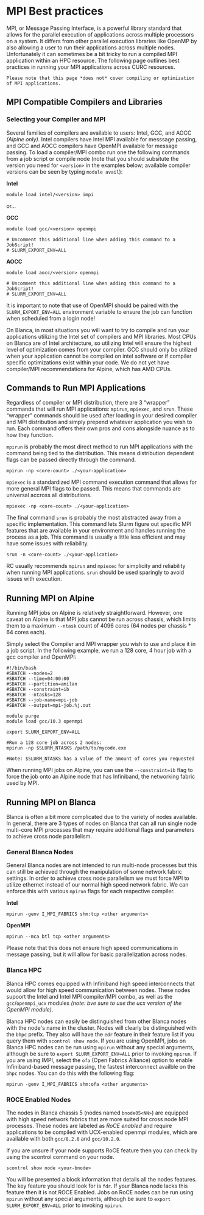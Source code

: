 # MPI Best practices
MPI, or Message Passing Interface, is a powerful library standard that allows for the parallel execution of applications across multiple processors on a system. It differs from other parallel execution libraries like OpenMP by also allowing a user to run their applications across multiple nodes. Unfortunately it can sometimes be a bit tricky to run a compiled MPI application within an HPC resource. The following page outlines best practices in running your MPI applications across CURC resources.  

```{attention}
Please note that this page *does not* cover compiling or optimization of MPI applications.  
```

## MPI Compatible Compilers and Libraries

### Selecting your Compiler and MPI

Several families of compilers are available to users: Intel, GCC, and AOCC _(Alpine only)_.  Intel compilers have Intel MPI available for messsage passing, and GCC and AOCC compilers have OpenMPI available for message passing. To load a compiler/MPI combo run one the following commands from a job script or compile node (note that you should subsitute the version you need for `<version>` in the examples below; available compiler versions can be seen by typing `module avail`):

**Intel**

```
module load intel/<version> impi
```
or...

**GCC**

```
module load gcc/<version> openmpi

# Uncomment this additional line when adding this command to a JobScript!
# SLURM_EXPORT_ENV=ALL
```

**AOCC**

```
module load aocc/<version> openmpi

# Uncomment this additional line when adding this command to a JobScript!
# SLURM_EXPORT_ENV=ALL
```

It is important to note that use of OpenMPI should be paired with the `SLURM_EXPORT_ENV=ALL` environment variable to ensure the job can function when scheduled from a login node!

On Blanca, in most situations you will want to try to compile and run your applications utilizing the Intel set of compilers and MPI libraries. Most CPUs on Blanca are of Intel architecture, so utilizing Intel will ensure the highest level of optimization comes from your compiler. GCC should only be utilized when your application cannot be compiled on intel software or if compiler specific optimizations exist within your code. We do not yet have compiler/MPI recommendations for Alpine, which has AMD CPUs. 

## Commands to Run MPI Applications
Regardless of compiler or MPI distribution, there are 3 “wrapper” commands that will run MPI applications: `mpirun`, `mpiexec`, and `srun`. These “wrapper” commands should be used after loading in your desired compiler and MPI distribution and simply prepend whatever application you wish to run. Each command offers their own pros and cons alongside nuance as to how they function.  

`mpirun` is probably the most direct method to run MPI applications with the command being tied to the distribution. This means distribution dependent flags can be passed directly through the command.  

```
mpirun -np <core-count> ./<your-application>
```

`mpiexec` is a standardized MPI command execution command that allows for more general MPI flags to be passed. This means that commands are universal accross all distributions.  

```
mpiexec -np <core-count> ./<your-application>
```

The final command `srun` is probably the most abstracted away from a specific implementation. This command lets Slurm figure out specific MPI features that are available in your environment and handles running the process as a job. This command is usually a little less efficient and may have some issues with reliability.  

```
srun -n <core-count> ./<your-application>
```

RC usually recommends `mpirun` and `mpiexec` for simplicity and reliability when running MPI applications. `srun` should be used sparingly to avoid issues with execution.

## Running MPI on Alpine

Running MPI jobs on Alpine is relatively straightforward. However, one caveat on Alpine is that MPI jobs cannot be run across chassis, which limits them to a maximum `--ntask` count of 4096 cores (64 nodes per chassis * 64 cores each).

Simply select the Compiler and MPI wrapper you wish to use and place it in a job script. In the following example, we run a 128 core, 4 hour job with a gcc compiler and OpenMPI:  

```
#!/bin/bash
#SBATCH --nodes=2
#SBATCH --time=04:00:00
#SBATCH --partition=amilan
#SBATCH --constraint=ib
#SBATCH --ntasks=128
#SBATCH --job-name=mpi-job
#SBATCH --output=mpi-job.%j.out

module purge
module load gcc/10.3 openmpi
  
export SLURM_EXPORT_ENV=ALL

#Run a 128 core job across 2 nodes:
mpirun -np $SLURM_NTASKS /path/to/mycode.exe

#Note: $SLURM_NTASKS has a value of the amount of cores you requested
```
When running MPI jobs on Alpine, you can use the `--constraint=ib` flag to force the job onto an Alpine node that has Infiniband, the networking fabric used by MPI.

## Running MPI on Blanca

Blanca is often a bit more complicated due to the variety of nodes available. In general, there are 3 types of nodes on Blanca that can all run single node multi-core MPI processes that may require additional flags and parameters to achieve cross node parallelism.  

### General Blanca Nodes
General Blanca nodes are not intended to run multi-node processes but this can still be achieved through the manipulation of some network fabric settings. In order to achieve cross node parallelism we must force MPI to utilize ethernet instead of our normal high speed network fabric. We can enforce this with various `mpirun` flags for each respective compiler.

**Intel**
```
mpirun -genv I_MPI_FABRICS shm:tcp <other arguments>
```
**OpenMPI** 
```
mpirun --mca btl tcp <other arguments> 
```

Please note that this does not ensure high speed communications in message passing, but it will allow for basic parallelization across nodes.


### Blanca HPC
Blanca HPC comes equipped with Infiniband high speed interconnects that would allow for high speed communication between nodes. These nodes supoort the Intel and Intel MPI compiler/MPI combo, as well as the `gcc`/`openmpi_ucx` modules _(note: bve sure to use the *ucx* version of the OpenMPI module)_. 

Blanca HPC nodes can easily be distinguished from other Blanca nodes with the node's name in the cluster. Nodes will clearly be distinguished with the `bhpc` prefix.  They also will have the `edr` feature in their feature list if you query them with `scontrol show node`. If you are using OpenMPI, jobs on  Blanca HPC nodes can be run using `mpirun` without any special arguments, although be sure to `export SLURM_EXPORT_ENV=ALL` prior to invoking `mpirun`.  If you are using IMPI, select the `ofa` (Open Fabrics Alliance) option to enable Infiniband-based message passing, the fastest interconnect availble on the `bhpc` nodes. You can do this with the following flag: 

```
mpirun -genv I_MPI_FABRICS shm:ofa <other arguments>
```
  
 
### ROCE Enabled Nodes
The nodes in Blanca chassis 5 (nodes named `bnode05<NN>`) are equipped with high speed network fabrics that are more suited for cross node MPI processes. These nodes are labeled as *RoCE enabled* and require applications to be compiled with UCX-enabled openmpi modules, which are available with both `gcc/8.2.0` and `gcc/10.2.0`.

If you are unsure if your node supports RoCE feature then you can check by using the scontrol command on your node.  

```
scontrol show node <your-bnode>
```

You will be presented a block information that details all the nodes features. The key feature you should look for is `fdr`. If your Blanca node lacks this feature then it is not ROCE Enabled.  Jobs on RoCE nodes can be run using `mpirun` without any special arguments, although be sure to `export SLURM_EXPORT_ENV=ALL` prior to invoking `mpirun`. 

